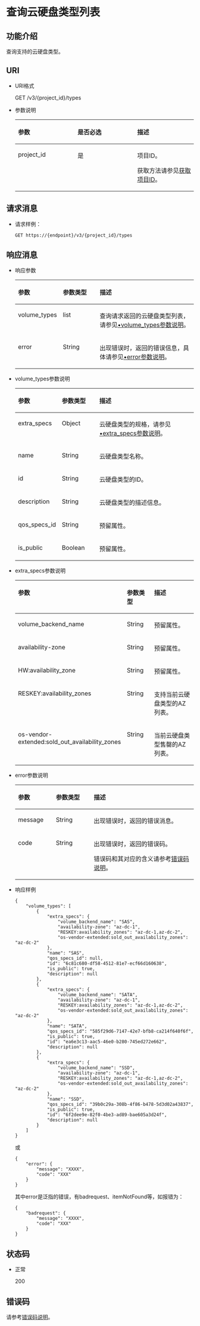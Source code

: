 # 查询云硬盘类型列表<a name="evs_04_3035"></a>

## 功能介绍<a name="section18389930"></a>

查询支持的云硬盘类型。

## URI<a name="section31291646"></a>

-   URI格式

    GET /v3/\{project\_id\}/types

-   参数说明

    <a name="table57434139"></a>
    <table><thead align="left"><tr id="row461342"><th class="cellrowborder" valign="top" width="33.33333333333333%" id="mcps1.1.4.1.1"><p id="p37368736"><a name="p37368736"></a><a name="p37368736"></a>参数</p>
    </th>
    <th class="cellrowborder" valign="top" width="33.33333333333333%" id="mcps1.1.4.1.2"><p id="p6968762"><a name="p6968762"></a><a name="p6968762"></a>是否必选</p>
    </th>
    <th class="cellrowborder" valign="top" width="33.33333333333333%" id="mcps1.1.4.1.3"><p id="p27598869"><a name="p27598869"></a><a name="p27598869"></a>描述</p>
    </th>
    </tr>
    </thead>
    <tbody><tr id="row20915929"><td class="cellrowborder" valign="top" width="33.33333333333333%" headers="mcps1.1.4.1.1 "><p id="p16468652"><a name="p16468652"></a><a name="p16468652"></a>project_id</p>
    </td>
    <td class="cellrowborder" valign="top" width="33.33333333333333%" headers="mcps1.1.4.1.2 "><p id="p58892473"><a name="p58892473"></a><a name="p58892473"></a>是</p>
    </td>
    <td class="cellrowborder" valign="top" width="33.33333333333333%" headers="mcps1.1.4.1.3 "><p id="p5560998"><a name="p5560998"></a><a name="p5560998"></a>项目ID。</p>
    <p id="p55811451337"><a name="p55811451337"></a><a name="p55811451337"></a>获取方法请参见<a href="获取项目ID.md">获取项目ID</a>。</p>
    </td>
    </tr>
    </tbody>
    </table>


## 请求消息<a name="section13189358"></a>

-   请求样例：

    ```
    GET https://{endpoint}/v3/{project_id}/types
    ```


## 响应消息<a name="section51595365"></a>

-   响应参数

    <a name="evs_04_2071_table157189144113"></a>
    <table><thead align="left"><tr id="evs_04_2071_row37118915416"><th class="cellrowborder" valign="top" width="21.43%" id="mcps1.1.4.1.1"><p id="evs_04_2071_p671295419"><a name="evs_04_2071_p671295419"></a><a name="evs_04_2071_p671295419"></a>参数</p>
    </th>
    <th class="cellrowborder" valign="top" width="21.43%" id="mcps1.1.4.1.2"><p id="evs_04_2071_p47159114117"><a name="evs_04_2071_p47159114117"></a><a name="evs_04_2071_p47159114117"></a>参数类型</p>
    </th>
    <th class="cellrowborder" valign="top" width="57.14%" id="mcps1.1.4.1.3"><p id="evs_04_2071_p1671199174116"><a name="evs_04_2071_p1671199174116"></a><a name="evs_04_2071_p1671199174116"></a>描述</p>
    </th>
    </tr>
    </thead>
    <tbody><tr id="evs_04_2071_row177120964114"><td class="cellrowborder" valign="top" width="21.43%" headers="mcps1.1.4.1.1 "><p id="evs_04_2071_p14711298413"><a name="evs_04_2071_p14711298413"></a><a name="evs_04_2071_p14711298413"></a>volume_types</p>
    </td>
    <td class="cellrowborder" valign="top" width="21.43%" headers="mcps1.1.4.1.2 "><p id="evs_04_2071_p971892416"><a name="evs_04_2071_p971892416"></a><a name="evs_04_2071_p971892416"></a>list</p>
    </td>
    <td class="cellrowborder" valign="top" width="57.14%" headers="mcps1.1.4.1.3 "><p id="evs_04_2071_p157117910419"><a name="evs_04_2071_p157117910419"></a><a name="evs_04_2071_p157117910419"></a>查询请求返回的云硬盘类型列表，请参见<a href="#evs_04_2071_li61994451201537">•volume_types参数说明</a>。</p>
    </td>
    </tr>
    <tr id="evs_04_2071_row971797416"><td class="cellrowborder" valign="top" width="21.43%" headers="mcps1.1.4.1.1 "><p id="evs_04_2071_p129522216412"><a name="evs_04_2071_p129522216412"></a><a name="evs_04_2071_p129522216412"></a>error</p>
    </td>
    <td class="cellrowborder" valign="top" width="21.43%" headers="mcps1.1.4.1.2 "><p id="evs_04_2071_p1595262111415"><a name="evs_04_2071_p1595262111415"></a><a name="evs_04_2071_p1595262111415"></a>String</p>
    </td>
    <td class="cellrowborder" valign="top" width="57.14%" headers="mcps1.1.4.1.3 "><p id="evs_04_2071_p109527215417"><a name="evs_04_2071_p109527215417"></a><a name="evs_04_2071_p109527215417"></a>出现错误时，返回的错误信息，具体请参见<a href="#evs_04_2071_li0419202382514">•error参数说明</a>。</p>
    </td>
    </tr>
    </tbody>
    </table>

-   <a name="evs_04_2071_li61994451201537"></a>volume\_types参数说明

    <a name="evs_04_2071_table5015685217931"></a>
    <table><thead align="left"><tr id="evs_04_2071_row3525603317931"><th class="cellrowborder" valign="top" width="21.45%" id="mcps1.1.4.1.1"><p id="evs_04_2071_p3716642517931"><a name="evs_04_2071_p3716642517931"></a><a name="evs_04_2071_p3716642517931"></a>参数</p>
    </th>
    <th class="cellrowborder" valign="top" width="21.41%" id="mcps1.1.4.1.2"><p id="evs_04_2071_p459600531514"><a name="evs_04_2071_p459600531514"></a><a name="evs_04_2071_p459600531514"></a>参数类型</p>
    </th>
    <th class="cellrowborder" valign="top" width="57.14%" id="mcps1.1.4.1.3"><p id="evs_04_2071_p4241583117931"><a name="evs_04_2071_p4241583117931"></a><a name="evs_04_2071_p4241583117931"></a>描述</p>
    </th>
    </tr>
    </thead>
    <tbody><tr id="evs_04_2071_row1313028517931"><td class="cellrowborder" valign="top" width="21.45%" headers="mcps1.1.4.1.1 "><p id="evs_04_2071_p5692013517931"><a name="evs_04_2071_p5692013517931"></a><a name="evs_04_2071_p5692013517931"></a>extra_specs</p>
    </td>
    <td class="cellrowborder" valign="top" width="21.41%" headers="mcps1.1.4.1.2 "><p id="evs_04_2071_p317768361514"><a name="evs_04_2071_p317768361514"></a><a name="evs_04_2071_p317768361514"></a>Object</p>
    </td>
    <td class="cellrowborder" valign="top" width="57.14%" headers="mcps1.1.4.1.3 "><p id="evs_04_2071_p5928829717931"><a name="evs_04_2071_p5928829717931"></a><a name="evs_04_2071_p5928829717931"></a>云硬盘类型的规格，请参见<a href="#evs_04_2071_li963595619529">•extra_specs参数说明</a>。</p>
    </td>
    </tr>
    <tr id="evs_04_2071_row6655870217931"><td class="cellrowborder" valign="top" width="21.45%" headers="mcps1.1.4.1.1 "><p id="evs_04_2071_p2254579917931"><a name="evs_04_2071_p2254579917931"></a><a name="evs_04_2071_p2254579917931"></a>name</p>
    </td>
    <td class="cellrowborder" valign="top" width="21.41%" headers="mcps1.1.4.1.2 "><p id="evs_04_2071_p378706671514"><a name="evs_04_2071_p378706671514"></a><a name="evs_04_2071_p378706671514"></a>String</p>
    </td>
    <td class="cellrowborder" valign="top" width="57.14%" headers="mcps1.1.4.1.3 "><p id="evs_04_2071_p1505171317931"><a name="evs_04_2071_p1505171317931"></a><a name="evs_04_2071_p1505171317931"></a>云硬盘类型名称。</p>
    </td>
    </tr>
    <tr id="evs_04_2071_row124769217931"><td class="cellrowborder" valign="top" width="21.45%" headers="mcps1.1.4.1.1 "><p id="evs_04_2071_p3395425317931"><a name="evs_04_2071_p3395425317931"></a><a name="evs_04_2071_p3395425317931"></a>id</p>
    </td>
    <td class="cellrowborder" valign="top" width="21.41%" headers="mcps1.1.4.1.2 "><p id="evs_04_2071_p476251801514"><a name="evs_04_2071_p476251801514"></a><a name="evs_04_2071_p476251801514"></a>String</p>
    </td>
    <td class="cellrowborder" valign="top" width="57.14%" headers="mcps1.1.4.1.3 "><p id="evs_04_2071_p3954068517931"><a name="evs_04_2071_p3954068517931"></a><a name="evs_04_2071_p3954068517931"></a>云硬盘类型的ID。</p>
    </td>
    </tr>
    <tr id="evs_04_2071_row17240824161631"><td class="cellrowborder" valign="top" width="21.45%" headers="mcps1.1.4.1.1 "><p id="evs_04_2071_p54329535161631"><a name="evs_04_2071_p54329535161631"></a><a name="evs_04_2071_p54329535161631"></a>description</p>
    </td>
    <td class="cellrowborder" valign="top" width="21.41%" headers="mcps1.1.4.1.2 "><p id="evs_04_2071_p38616177161631"><a name="evs_04_2071_p38616177161631"></a><a name="evs_04_2071_p38616177161631"></a>String</p>
    </td>
    <td class="cellrowborder" valign="top" width="57.14%" headers="mcps1.1.4.1.3 "><p id="evs_04_2071_p24780220161631"><a name="evs_04_2071_p24780220161631"></a><a name="evs_04_2071_p24780220161631"></a>云硬盘类型的描述信息。</p>
    </td>
    </tr>
    <tr id="evs_04_2071_row1027115162029"><td class="cellrowborder" valign="top" width="21.45%" headers="mcps1.1.4.1.1 "><p id="evs_04_2071_p16087523162029"><a name="evs_04_2071_p16087523162029"></a><a name="evs_04_2071_p16087523162029"></a>qos_specs_id</p>
    </td>
    <td class="cellrowborder" valign="top" width="21.41%" headers="mcps1.1.4.1.2 "><p id="evs_04_2071_p28020971162029"><a name="evs_04_2071_p28020971162029"></a><a name="evs_04_2071_p28020971162029"></a>String</p>
    </td>
    <td class="cellrowborder" valign="top" width="57.14%" headers="mcps1.1.4.1.3 "><p id="evs_04_2071_p34413580162029"><a name="evs_04_2071_p34413580162029"></a><a name="evs_04_2071_p34413580162029"></a><span id="evs_04_2071_text3111131184916"><a name="evs_04_2071_text3111131184916"></a><a name="evs_04_2071_text3111131184916"></a>预留属性。</span></p>
    </td>
    </tr>
    <tr id="evs_04_2071_row12948331162139"><td class="cellrowborder" valign="top" width="21.45%" headers="mcps1.1.4.1.1 "><p id="evs_04_2071_p42181927162139"><a name="evs_04_2071_p42181927162139"></a><a name="evs_04_2071_p42181927162139"></a>is_public</p>
    </td>
    <td class="cellrowborder" valign="top" width="21.41%" headers="mcps1.1.4.1.2 "><p id="evs_04_2071_p61292894162139"><a name="evs_04_2071_p61292894162139"></a><a name="evs_04_2071_p61292894162139"></a>Boolean</p>
    </td>
    <td class="cellrowborder" valign="top" width="57.14%" headers="mcps1.1.4.1.3 "><p id="evs_04_2071_p26369379162139"><a name="evs_04_2071_p26369379162139"></a><a name="evs_04_2071_p26369379162139"></a><span id="evs_04_2071_text10706161911492"><a name="evs_04_2071_text10706161911492"></a><a name="evs_04_2071_text10706161911492"></a>预留属性。</span></p>
    </td>
    </tr>
    </tbody>
    </table>

-   <a name="evs_04_2071_li963595619529"></a>extra\_specs参数说明

    <a name="evs_04_2071_table1763545695210"></a>
    <table><thead align="left"><tr id="evs_04_2071_row16361656165213"><th class="cellrowborder" valign="top" width="21.45%" id="mcps1.1.4.1.1"><p id="evs_04_2071_p1763619566527"><a name="evs_04_2071_p1763619566527"></a><a name="evs_04_2071_p1763619566527"></a>参数</p>
    </th>
    <th class="cellrowborder" valign="top" width="21.41%" id="mcps1.1.4.1.2"><p id="evs_04_2071_p18636105619529"><a name="evs_04_2071_p18636105619529"></a><a name="evs_04_2071_p18636105619529"></a>参数类型</p>
    </th>
    <th class="cellrowborder" valign="top" width="57.14%" id="mcps1.1.4.1.3"><p id="evs_04_2071_p186361556155214"><a name="evs_04_2071_p186361556155214"></a><a name="evs_04_2071_p186361556155214"></a>描述</p>
    </th>
    </tr>
    </thead>
    <tbody><tr id="evs_04_2071_row56365565526"><td class="cellrowborder" valign="top" width="21.45%" headers="mcps1.1.4.1.1 "><p id="evs_04_2071_p063625610529"><a name="evs_04_2071_p063625610529"></a><a name="evs_04_2071_p063625610529"></a>volume_backend_name</p>
    </td>
    <td class="cellrowborder" valign="top" width="21.41%" headers="mcps1.1.4.1.2 "><p id="evs_04_2071_p3636165635219"><a name="evs_04_2071_p3636165635219"></a><a name="evs_04_2071_p3636165635219"></a>String</p>
    </td>
    <td class="cellrowborder" valign="top" width="57.14%" headers="mcps1.1.4.1.3 "><p id="evs_04_2071_p17636185614527"><a name="evs_04_2071_p17636185614527"></a><a name="evs_04_2071_p17636185614527"></a><span id="evs_04_2071_text205233101097"><a name="evs_04_2071_text205233101097"></a><a name="evs_04_2071_text205233101097"></a>预留属性。</span></p>
    </td>
    </tr>
    <tr id="evs_04_2071_row156362568523"><td class="cellrowborder" valign="top" width="21.45%" headers="mcps1.1.4.1.1 "><p id="evs_04_2071_p863675695214"><a name="evs_04_2071_p863675695214"></a><a name="evs_04_2071_p863675695214"></a>availability-zone</p>
    </td>
    <td class="cellrowborder" valign="top" width="21.41%" headers="mcps1.1.4.1.2 "><p id="evs_04_2071_p8636175665214"><a name="evs_04_2071_p8636175665214"></a><a name="evs_04_2071_p8636175665214"></a>String</p>
    </td>
    <td class="cellrowborder" valign="top" width="57.14%" headers="mcps1.1.4.1.3 "><p id="evs_04_2071_p18636356185213"><a name="evs_04_2071_p18636356185213"></a><a name="evs_04_2071_p18636356185213"></a><span id="evs_04_2071_text533914121390"><a name="evs_04_2071_text533914121390"></a><a name="evs_04_2071_text533914121390"></a>预留属性。</span></p>
    </td>
    </tr>
    <tr id="evs_04_2071_row17844276596"><td class="cellrowborder" valign="top" width="21.45%" headers="mcps1.1.4.1.1 "><p id="evs_04_2071_p178418274593"><a name="evs_04_2071_p178418274593"></a><a name="evs_04_2071_p178418274593"></a>HW:availability_zone</p>
    </td>
    <td class="cellrowborder" valign="top" width="21.41%" headers="mcps1.1.4.1.2 "><p id="evs_04_2071_p168416276599"><a name="evs_04_2071_p168416276599"></a><a name="evs_04_2071_p168416276599"></a>String</p>
    </td>
    <td class="cellrowborder" valign="top" width="57.14%" headers="mcps1.1.4.1.3 "><p id="evs_04_2071_p1540410211408"><a name="evs_04_2071_p1540410211408"></a><a name="evs_04_2071_p1540410211408"></a><span id="evs_04_2071_evs_04_2071_text533914121390"><a name="evs_04_2071_evs_04_2071_text533914121390"></a><a name="evs_04_2071_evs_04_2071_text533914121390"></a>预留属性。</span></p>
    </td>
    </tr>
    <tr id="evs_04_2071_row3637135611527"><td class="cellrowborder" valign="top" width="21.45%" headers="mcps1.1.4.1.1 "><p id="evs_04_2071_p163710561529"><a name="evs_04_2071_p163710561529"></a><a name="evs_04_2071_p163710561529"></a>RESKEY:availability_zones</p>
    </td>
    <td class="cellrowborder" valign="top" width="21.41%" headers="mcps1.1.4.1.2 "><p id="evs_04_2071_p166374562525"><a name="evs_04_2071_p166374562525"></a><a name="evs_04_2071_p166374562525"></a>String</p>
    </td>
    <td class="cellrowborder" valign="top" width="57.14%" headers="mcps1.1.4.1.3 "><p id="evs_04_2071_p3637756205214"><a name="evs_04_2071_p3637756205214"></a><a name="evs_04_2071_p3637756205214"></a>支持当前云硬盘类型的AZ列表。</p>
    </td>
    </tr>
    <tr id="evs_04_2071_row16371656175219"><td class="cellrowborder" valign="top" width="21.45%" headers="mcps1.1.4.1.1 "><p id="evs_04_2071_p1363716565526"><a name="evs_04_2071_p1363716565526"></a><a name="evs_04_2071_p1363716565526"></a>os-vendor-extended:sold_out_availability_zones</p>
    </td>
    <td class="cellrowborder" valign="top" width="21.41%" headers="mcps1.1.4.1.2 "><p id="evs_04_2071_p0637456155216"><a name="evs_04_2071_p0637456155216"></a><a name="evs_04_2071_p0637456155216"></a>String</p>
    </td>
    <td class="cellrowborder" valign="top" width="57.14%" headers="mcps1.1.4.1.3 "><p id="evs_04_2071_p1063725695214"><a name="evs_04_2071_p1063725695214"></a><a name="evs_04_2071_p1063725695214"></a>当前云硬盘类型售罄的AZ列表。</p>
    </td>
    </tr>
    </tbody>
    </table>

-   <a name="evs_04_2071_li0419202382514"></a>error参数说明

    <a name="evs_04_2071_evs_04_2013_table15441099103019"></a>
    <table><thead align="left"><tr id="evs_04_2071_evs_04_2013_row54094047103019"><th class="cellrowborder" valign="top" width="21.17788221177882%" id="mcps1.1.4.1.1"><p id="evs_04_2071_evs_04_2013_p19541716103019"><a name="evs_04_2071_evs_04_2013_p19541716103019"></a><a name="evs_04_2071_evs_04_2013_p19541716103019"></a>参数</p>
    </th>
    <th class="cellrowborder" valign="top" width="21.17788221177882%" id="mcps1.1.4.1.2"><p id="evs_04_2071_evs_04_2013_p39375186103019"><a name="evs_04_2071_evs_04_2013_p39375186103019"></a><a name="evs_04_2071_evs_04_2013_p39375186103019"></a>参数类型</p>
    </th>
    <th class="cellrowborder" valign="top" width="57.64423557644236%" id="mcps1.1.4.1.3"><p id="evs_04_2071_evs_04_2013_p38578950103019"><a name="evs_04_2071_evs_04_2013_p38578950103019"></a><a name="evs_04_2071_evs_04_2013_p38578950103019"></a>描述</p>
    </th>
    </tr>
    </thead>
    <tbody><tr id="evs_04_2071_evs_04_2013_row59401790103019"><td class="cellrowborder" valign="top" width="21.17788221177882%" headers="mcps1.1.4.1.1 "><p id="evs_04_2071_evs_04_2013_p46815658103019"><a name="evs_04_2071_evs_04_2013_p46815658103019"></a><a name="evs_04_2071_evs_04_2013_p46815658103019"></a>message</p>
    </td>
    <td class="cellrowborder" valign="top" width="21.17788221177882%" headers="mcps1.1.4.1.2 "><p id="evs_04_2071_evs_04_2013_p33971979103019"><a name="evs_04_2071_evs_04_2013_p33971979103019"></a><a name="evs_04_2071_evs_04_2013_p33971979103019"></a>String</p>
    </td>
    <td class="cellrowborder" valign="top" width="57.64423557644236%" headers="mcps1.1.4.1.3 "><p id="evs_04_2071_evs_04_2013_p21623243103019"><a name="evs_04_2071_evs_04_2013_p21623243103019"></a><a name="evs_04_2071_evs_04_2013_p21623243103019"></a>出现错误时，返回的错误消息。</p>
    </td>
    </tr>
    <tr id="evs_04_2071_evs_04_2013_row60391466103019"><td class="cellrowborder" valign="top" width="21.17788221177882%" headers="mcps1.1.4.1.1 "><p id="evs_04_2071_evs_04_2013_p59870541103019"><a name="evs_04_2071_evs_04_2013_p59870541103019"></a><a name="evs_04_2071_evs_04_2013_p59870541103019"></a>code</p>
    </td>
    <td class="cellrowborder" valign="top" width="21.17788221177882%" headers="mcps1.1.4.1.2 "><p id="evs_04_2071_evs_04_2013_p17675690103019"><a name="evs_04_2071_evs_04_2013_p17675690103019"></a><a name="evs_04_2071_evs_04_2013_p17675690103019"></a>String</p>
    </td>
    <td class="cellrowborder" valign="top" width="57.64423557644236%" headers="mcps1.1.4.1.3 "><p id="evs_04_2071_evs_04_2013_p6087468103019"><a name="evs_04_2071_evs_04_2013_p6087468103019"></a><a name="evs_04_2071_evs_04_2013_p6087468103019"></a>出现错误时，返回的错误码。</p>
    <p id="evs_04_2071_evs_04_2013_p54787218103019"><a name="evs_04_2071_evs_04_2013_p54787218103019"></a><a name="evs_04_2071_evs_04_2013_p54787218103019"></a>错误码和其对应的含义请参考<a href="错误码说明.md">错误码说明</a>。</p>
    </td>
    </tr>
    </tbody>
    </table>

-   响应样例

    ```
    { 
        "volume_types": [ 
            { 
                "extra_specs": { 
                    "volume_backend_name": "SAS",  
                    "availability-zone": "az-dc-1",  
                    "RESKEY:availability_zones": "az-dc-1,az-dc-2",  
                    "os-vendor-extended:sold_out_availability_zones": "az-dc-2" 
                },  
                "name": "SAS",  
                "qos_specs_id": null,  
                "id": "6c81c680-df58-4512-81e7-ecf66d160638",  
                "is_public": true,  
                "description": null 
            },  
            { 
                "extra_specs": { 
                    "volume_backend_name": "SATA",  
                    "availability-zone": "az-dc-1",  
                    "RESKEY:availability_zones": "az-dc-1,az-dc-2",  
                    "os-vendor-extended:sold_out_availability_zones": "az-dc-2"  
                },  
                "name": "SATA",  
                "qos_specs_id": "585f29d6-7147-42e7-bfb8-ca214f640f6f",  
                "is_public": true,  
                "id": "ea6e3c13-aac5-46e0-b280-745ed272e662",  
                "description": null 
            },  
            { 
                "extra_specs": { 
                    "volume_backend_name": "SSD",  
                    "availability-zone": "az-dc-1",  
                    "RESKEY:availability_zones": "az-dc-1,az-dc-2",  
                    "os-vendor-extended:sold_out_availability_zones": "az-dc-2"
                },  
                "name": "SSD",  
                "qos_specs_id": "39b0c29a-308b-4f86-b478-5d3d02a43837",  
                "is_public": true,  
                "id": "6f2dee9e-82f0-4be3-ad89-bae605a3d24f",  
                "description": null 
            } 
        ] 
    }
    ```

    或

    ```
    {
        "error": {
            "message": "XXXX", 
            "code": "XXX"
        }
    }
    ```

    其中error是泛指的错误，有badrequest、itemNotFound等，如报错为：

    ```
    {
        "badrequest": {
            "message": "XXXX", 
            "code": "XXX"
        }
    }
    ```


## 状态码<a name="section61705107"></a>

-   正常

    200


## 错误码<a name="section431317151242"></a>

请参考[错误码说明](错误码说明.md)。

